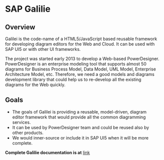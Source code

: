 # SAP Galilie

## Overview 
Galilei is the code-name of a HTML5/JavaScript based reusable framework for developing diagram editors for the Web and Cloud. It can be used with SAP UI5 or with other UI frameworks.

The project was started early 2013 to develop a Web-based PowerDesigner. PowerDesigner is an enterprise modeling tool that supports almost 50 diagrams for Business Process Model, Data Model, UML Model, Enterprise Architecture Model, etc. Therefore, we need a good models and diagrams development library that could help us to re-develop all the existing diagrams for the Web quickly.

## Goals
* The goals of Galilei is providing a reusable, model-driven, diagram editor framework that would provide all the common diagramming services.
* It can be used by PowerDesigner team and could be reused also by other products.
* We would inner-source or include it in SAP UI5 when it will be more complete. 

**Complete Galilie documentation is at** [link](https://wiki.one.int.sap/wiki/display/PowerDesigner/Galilei)